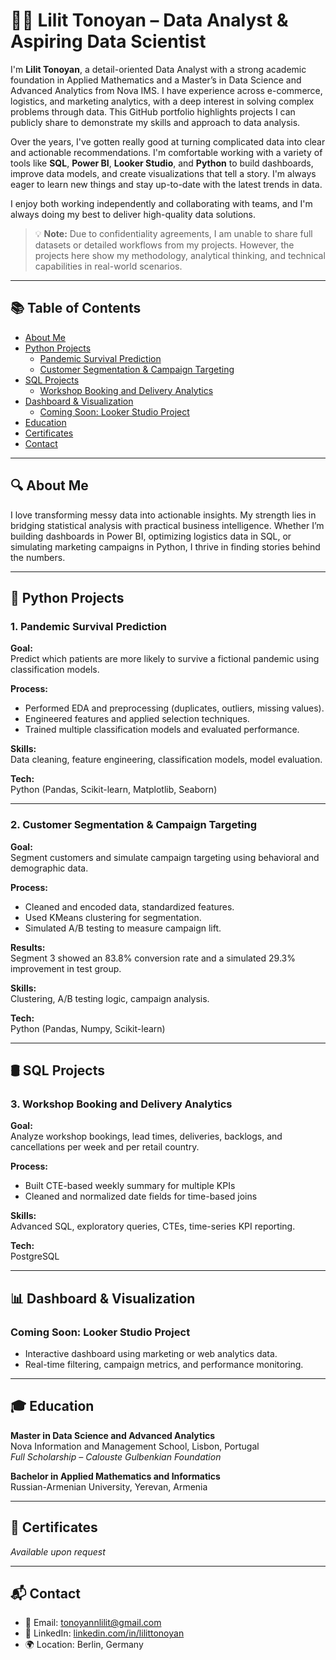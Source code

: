 # 👩‍💻 Lilit Tonoyan – Data Analyst & Aspiring Data Scientist

I'm **Lilit Tonoyan**, a detail-oriented Data Analyst with a strong academic foundation in Applied Mathematics and a Master’s in Data Science and Advanced Analytics from Nova IMS. I have experience across e-commerce, logistics, and marketing analytics, with a deep interest in solving complex problems through data. This GitHub portfolio highlights projects I can publicly share to demonstrate my skills and approach to data analysis.

Over the years, I've gotten really good at turning complicated data into clear and actionable recommendations. I'm comfortable working with a variety of tools like **SQL**, **Power BI**, **Looker Studio**, and **Python** to build dashboards, improve data models, and create visualizations that tell a story. I'm always eager to learn new things and stay up-to-date with the latest trends in data.

I enjoy both working independently and collaborating with teams, and I'm always doing my best to deliver high-quality data solutions.

> 💡 **Note:** Due to confidentiality agreements, I am unable to share full datasets or detailed workflows from my projects. However, the projects here show my methodology, analytical thinking, and technical capabilities in real-world scenarios.

---

## 📚 Table of Contents

- [About Me](#-about-me)
- [Python Projects](#-python-projects)
  - [Pandemic Survival Prediction](#1-pandemic-survival-prediction)
  - [Customer Segmentation & Campaign Targeting](#2-customer-segmentation--campaign-targeting)
- [SQL Projects](#-sql-projects)
  - [Workshop Booking and Delivery Analytics](#3-workshop-booking-and-delivery-analytics)
- [Dashboard & Visualization](#-dashboard--visualization)
  - [Coming Soon: Looker Studio Project](#coming-soon-looker-studio-project)
- [Education](#-education)
- [Certificates](#-certificates)
- [Contact](#-contact)

---

## 🔍 About Me

I love transforming messy data into actionable insights. My strength lies in bridging statistical analysis with practical business intelligence. Whether I’m building dashboards in Power BI, optimizing logistics data in SQL, or simulating marketing campaigns in Python, I thrive in finding stories behind the numbers.

---

## 🐍 Python Projects

### 1. Pandemic Survival Prediction

**Goal:**  
Predict which patients are more likely to survive a fictional pandemic using classification models.

**Process:**
- Performed EDA and preprocessing (duplicates, outliers, missing values).
- Engineered features and applied selection techniques.
- Trained multiple classification models and evaluated performance.

**Skills:**  
Data cleaning, feature engineering, classification models, model evaluation.

**Tech:**  
Python (Pandas, Scikit-learn, Matplotlib, Seaborn)

---

### 2. Customer Segmentation & Campaign Targeting

**Goal:**  
Segment customers and simulate campaign targeting using behavioral and demographic data.

**Process:**
- Cleaned and encoded data, standardized features.
- Used KMeans clustering for segmentation.
- Simulated A/B testing to measure campaign lift.

**Results:**  
Segment 3 showed an 83.8% conversion rate and a simulated 29.3% improvement in test group.

**Skills:**  
Clustering, A/B testing logic, campaign analysis.

**Tech:**  
Python (Pandas, Numpy, Scikit-learn)

---

## 🛢 SQL Projects

### 3. Workshop Booking and Delivery Analytics

**Goal:**  
Analyze workshop bookings, lead times, deliveries, backlogs, and cancellations per week and per retail country.

**Process:**
- Built CTE-based weekly summary for multiple KPIs
- Cleaned and normalized date fields for time-based joins

**Skills:**  
Advanced SQL, exploratory queries, CTEs, time-series KPI reporting.

**Tech:**  
PostgreSQL

---

## 📊 Dashboard & Visualization

### Coming Soon: Looker Studio Project

- Interactive dashboard using marketing or web analytics data.
- Real-time filtering, campaign metrics, and performance monitoring.

---

## 🎓 Education

**Master in Data Science and Advanced Analytics**  
Nova Information and Management School, Lisbon, Portugal  
*Full Scholarship – Calouste Gulbenkian Foundation*

**Bachelor in Applied Mathematics and Informatics**  
Russian-Armenian University, Yerevan, Armenia

---

## 🧾 Certificates

*Available upon request*

---

## 📬 Contact

- 📧 Email: [tonoyannlilit@gmail.com](mailto:tonoyannlilit@gmail.com)  
- 💼 LinkedIn: [linkedin.com/in/lilittonoyan](https://www.linkedin.com/in/lilittonoyan)  
- 🌍 Location: Berlin, Germany
